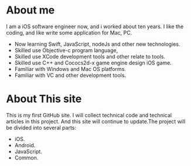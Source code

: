 # About me
I am a iOS software engineer now, and i worked about ten years. I like the coding, and like write some application for Mac, PC.

* Now learning Swift, JavaScript, nodeJs and other new technologies.
* Skilled use Objective-c program language,
* Skilled use XCode development tools and other relate to tools.
* Skilled use C++ and Cococs2d-x game engine design iOS game.
* Familiar with Windows and Mac OS platforms.
* Familiar with VC and other development tools.


# About This site
This is my first GitHub site. I will collect technical code and technical articles in this project. And this site will continue to update.The project will be divided into several parts:
* iOS.
* Android.
* JavaScript.
* Common. 
